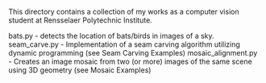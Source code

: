 This directory contains a collection of my works as a computer vision student at Rensselaer Polytechnic Institute.

bats.py - detects the location of bats/birds in images of a sky.
seam_carve.py - Implementation of a seam carving algorithm utilizing dynamic programming (see Seam Carving Examples)
mosaic_alignment.py - Creates an image mosaic from two (or more) images of the same scene using 3D geometry (see Mosaic Examples)

